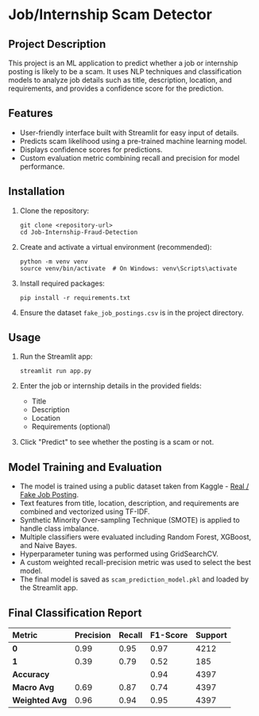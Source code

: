 # Job/Internship Scam Detector

## Project Description
This project is an ML application to predict whether a job or internship posting is likely to be a scam. It uses NLP techniques and classification models to analyze job details such as title, description, location, and requirements, and provides a confidence score for the prediction.

## Features
- User-friendly interface built with Streamlit for easy input of details.
- Predicts scam likelihood using a pre-trained machine learning model.
- Displays confidence scores for predictions.
- Custom evaluation metric combining recall and precision for model performance.

## Installation

1. Clone the repository:
   ```
   git clone <repository-url>
   cd Job-Internship-Fraud-Detection
   ```

2. Create and activate a virtual environment (recommended):
   ```
   python -m venv venv
   source venv/bin/activate  # On Windows: venv\Scripts\activate
   ```

3. Install required packages:
   ```
   pip install -r requirements.txt
   ```

4. Ensure the dataset `fake_job_postings.csv` is in the project directory.

## Usage

1. Run the Streamlit app:
   ```
   streamlit run app.py
   ```

2. Enter the job or internship details in the provided fields:
   - Title
   - Description
   - Location
   - Requirements (optional)

3. Click "Predict" to see whether the posting is a scam or not.

## Model Training and Evaluation

- The model is trained using a public dataset taken from Kaggle - [Real / Fake Job Posting](https://www.kaggle.com/datasets/shivamb/real-or-fake-fake-jobposting-prediction).
- Text features from title, location, description, and requirements are combined and vectorized using TF-IDF.
- Synthetic Minority Over-sampling Technique (SMOTE) is applied to handle class imbalance.
- Multiple classifiers were evaluated including Random Forest, XGBoost, and Naive Bayes.
- Hyperparameter tuning was performed using GridSearchCV.
- A custom weighted recall-precision metric was used to select the best model.
- The final model is saved as `scam_prediction_model.pkl` and loaded by the Streamlit app.

## Final Classification Report

| Metric | Precision | Recall | F1-Score | Support |
| :--- | :--- | :--- | :--- | :--- |
| **0** | 0.99 | 0.95 | 0.97 | 4212 |
| **1** | 0.39 | 0.79 | 0.52 | 185 |
| **Accuracy** | | | 0.94 | 4397 |
| **Macro Avg** | 0.69 | 0.87 | 0.74 | 4397 |
| **Weighted Avg** | 0.96 | 0.94 | 0.95 | 4397 |

